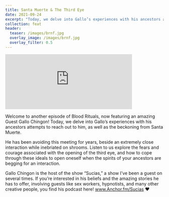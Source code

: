 ```yaml
---
title: Santa Muerte & The Third Eye
date: 2021-09-24
excerpt: "Today, we delve into Gallo’s experiences with his ancestors attempts to reach out to him, as well as the beckoning from Santa Muerte"
collection: feat
header:
  teaser: /images/brnf.jpg
  overlay_image: /images/brnf.jpg
  overlay_filter: 0.5
---
```


<iframe src="https://open.spotify.com/embed/episode/667dex4sU7Z54upPO4Up4n" width="80%" height="175" frameborder="0" allowtransparency="true" allow="encrypted-media"></iframe>

Welcome to another episode of Blood Rituals, now featuring an amazing Guest Gallo Chingon! Today, we delve into Gallo’s experiences with his ancestors attempts to reach out to him, as well as the beckoning from Santa Muerte.

He has been avoiding this meeting for years, beside an extremely close interaction while inebriated on shrooms. Listen to us explore the fears and courage associated with the opening of the third eye, and how to cope through these ideals to open oneself when the spirits of your ancestors are begging for an interaction.

Gallo Chingon is the host of the show “Sucias,” a show I’ve been a guest on several times. If you’re interested in his beliefs and the amazing stories he has to offer, involving guests like sex workers, hypnotists, and many other creative people, you find his podcast here! www.Anchor.fm/Sucias ♥️
